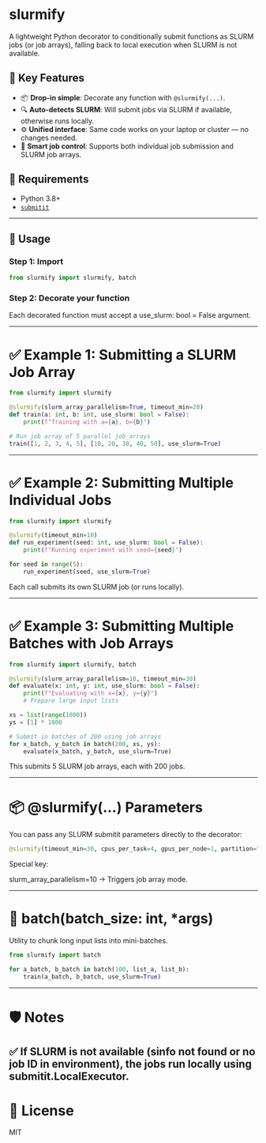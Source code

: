 # slurmify

A lightweight Python decorator to conditionally submit functions as SLURM jobs (or job arrays), falling back to local execution when SLURM is not available.

## 🚀 Key Features

- 📦 **Drop-in simple**: Decorate any function with `@slurmify(...)`.
- 🔍 **Auto-detects SLURM**: Will submit jobs via SLURM if available, otherwise runs locally.
- ⚙️ **Unified interface**: Same code works on your laptop or cluster — no changes needed.
- 🧠 **Smart job control**: Supports both individual job submission and SLURM job arrays.

## 🔧 Requirements

- Python 3.8+
- [`submitit`](https://github.com/facebookincubator/submitit)

---

## 🧠 Usage

### Step 1: Import

```python
from slurmify import slurmify, batch
```
### Step 2: Decorate your function
Each decorated function must accept a use_slurm: bool = False argument.

--- 

# ✅ Example 1: Submitting a SLURM Job Array

```python
from slurmify import slurmify

@slurmify(slurm_array_parallelism=True, timeout_min=20)
def train(a: int, b: int, use_slurm: bool = False):
    print(f"Training with a={a}, b={b}")

# Run job array of 5 parallel job_arrays
train([1, 2, 3, 4, 5], [10, 20, 30, 40, 50], use_slurm=True)
```

---

# ✅ Example 2: Submitting Multiple Individual Jobs

```python
from slurmify import slurmify

@slurmify(timeout_min=10)
def run_experiment(seed: int, use_slurm: bool = False):
    print(f"Running experiment with seed={seed}")

for seed in range(5):
    run_experiment(seed, use_slurm=True)
```
Each call submits its own SLURM job (or runs locally).

---

# ✅ Example 3: Submitting Multiple Batches with Job Arrays
```python
from slurmify import slurmify, batch

@slurmify(slurm_array_parallelism=10, timeout_min=30)
def evaluate(x: int, y: int, use_slurm: bool = False):
    print(f"Evaluating with x={x}, y={y}")
    # Prepare large input lists

xs = list(range(1000))
ys = [1] * 1000

# Submit in batches of 200 using job arrays
for x_batch, y_batch in batch(200, xs, ys):
    evaluate(x_batch, y_batch, use_slurm=True)
```
This submits 5 SLURM job arrays, each with 200 jobs.

---

# 📦 @slurmify(...) Parameters
You can pass any SLURM submitit parameters directly to the decorator:
```python
@slurmify(timeout_min=30, cpus_per_task=4, gpus_per_node=1, partition="gpu")
```

Special key:

slurm_array_parallelism=10 → Triggers job array mode. 

---

# 🧰 batch(batch_size: int, *args)
Utility to chunk long input lists into mini-batches.
```python
from slurmify import batch

for a_batch, b_batch in batch(100, list_a, list_b):
    train(a_batch, b_batch, use_slurm=True)
```
---

# 🛡️ Notes
✅ If SLURM is not available (sinfo not found or no job ID in environment), the jobs run locally using submitit.LocalExecutor.
---
# 📜 License
MIT
